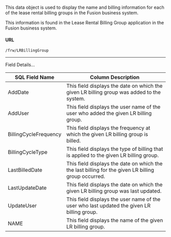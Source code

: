 
This data object is used to display the name and billing information for each of the lease rental billing groups in the Fusion business system.

This information is found in the Lease Rental Billing Group application in the Fusion business system.

 
#### URL 
```
/frw/LRBillingGroup
``` 

<hr>
Field Details...

| **SQL Field Name**    | **Column Description**                                                                              |
|---|---|
| AddDate               | This field displays the date on which the given LR billing group was added to the system.           |
| AddUser               | This field displays the user name of the user who added the given LR billing group.                 |
| BillingCycleFrequency | This field displays the frequency at which the given LR billing group is billed.                    |
| BillingCycleType      | This field displays the type of billing that is applied to the given LR billing group.              |
| LastBilledDate        | This field displays the date on which the the last billing for the given LR billing group occurred. |
| LastUpdateDate        | This field displays the date on which the given LR billing group was last updated.                  |
| UpdateUser            | This field displays the user name of the user who last updated the given LR billing group.          |
| NAME                  | This field displays the name of the given LR billing group.                                         |
